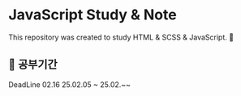 # JavaScript Study & Note

This repository was created to study HTML & SCSS & JavaScript. 💖

## 📖 공부기간

DeadLine 02.16
25.02.05 ~ 25.02.~~

